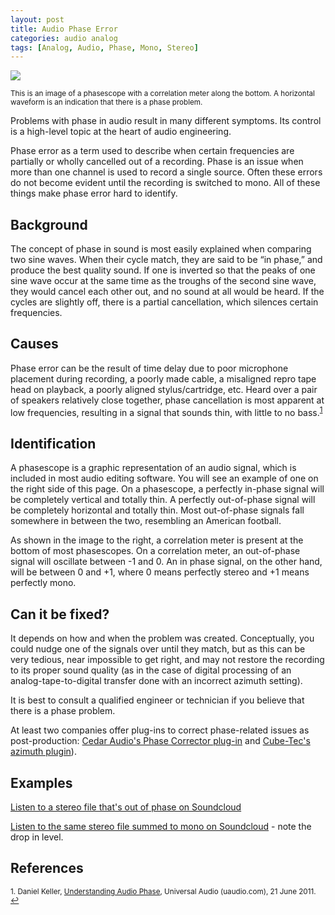 ```yaml
---
layout: post
title: Audio Phase Error
categories: audio analog
tags: [Analog, Audio, Phase, Mono, Stereo]
---
```


<img src="{{ site.baseurl }}/images/Audio_phase_error.png">

<sub>This is an image of a phasescope with a correlation meter along the bottom. A horizontal waveform is an indication that there is a phase problem.</sub>

Problems with phase in audio result in many different symptoms.  Its control is a high-level topic at the heart of audio engineering.

Phase error as a term used to describe when certain frequencies are partially or wholly cancelled out of a recording. Phase is an issue when more than one channel is used to record a single source. Often these errors do not become evident until the recording is switched to mono. All of these things make phase error hard to identify.

## Background
The concept of phase in sound is most easily explained when comparing two sine waves. When their cycle match, they are said to be “in phase,” and produce the best quality sound. If one is inverted so that the peaks of one sine wave occur at the same time as the troughs of the second sine wave, they would cancel each other out, and no sound at all would be heard. If the cycles are slightly off, there is a partial cancellation, which silences certain frequencies.

## Causes
Phase error can be the result of time delay due to poor microphone placement during recording, a poorly made cable, a misaligned repro tape head on playback, a poorly aligned stylus/cartridge, etc.  Heard over a pair of speakers relatively close together, phase cancellation is most apparent at low frequencies, resulting in a signal that sounds thin, with little to no bass.<sup><a href="#fn1" id="ref1">1</a></sup>

## Identification
A phasescope is a graphic representation of an audio signal, which is included in most audio editing software. You will see an example of one on the right side of this page. On a phasescope, a perfectly in-phase signal will be completely vertical and totally thin. A perfectly out-of-phase signal will be completely horizontal and totally thin. Most out-of-phase signals fall somewhere in between the two, resembling an American football.

As shown in the image to the right, a correlation meter is present at the bottom of most phasescopes. On a correlation meter, an out-of-phase signal will oscillate between -1 and 0. An in phase signal, on the other hand, will be between 0 and +1, where 0 means perfectly stereo and +1 means perfectly mono.

##  Can it be fixed?
It depends on how and when the problem was created. Conceptually, you could nudge one of the signals over until they match, but as this can be very tedious, near impossible to get right, and may not restore the recording to its proper sound quality (as in the case of digital processing of an analog-tape-to-digital transfer done with an incorrect azimuth setting).

It is best to consult a qualified engineer or technician if you believe that there is a phase problem.

At least two companies offer plug-ins to correct phase-related issues as post-production: [Cedar Audio's Phase Corrector plug-in](https://www.cedar-audio.com/products/cambridge/camphase.shtml) and [Cube-Tec's azimuth plugin](https://www.cube-tec.com/en-uk/products/workflow/dobbin/software-architecture/fpus/restoration)).

##  Examples

[Listen to a stereo file that's out of phase on Soundcloud](https://soundcloud.com/av_artifact_atlas/phase-error-stereo-file)

[Listen to the same stereo file summed to mono on Soundcloud](https://soundcloud.com/av_artifact_atlas/phase-error-stereo-file-summed) - note the drop in level.

## References

<sup id="fn1">1. Daniel Keller, [Understanding Audio Phase](http://www.uaudio.com/blog/understanding-audio-phase/), Universal Audio (uaudio.com), 21 June 2011. <a href="#ref1" title="Jump back to footnote 1 in the text.">↩</a></sup>
